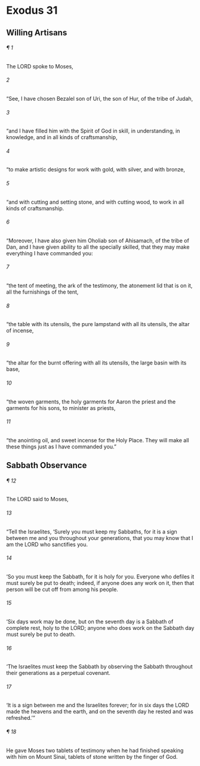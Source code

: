# Exodus 31
## Willing Artisans
###### ¶ 1
The LORD spoke to Moses,
###### 2
“See, I have chosen Bezalel son of Uri, the son of Hur, of the tribe of Judah,
###### 3
“and I have filled him with the Spirit of God in skill, in understanding, in knowledge, and in all kinds of craftsmanship,
###### 4
“to make artistic designs for work with gold, with silver, and with bronze,
###### 5
“and with cutting and setting stone, and with cutting wood, to work in all kinds of craftsmanship.
###### 6
“Moreover, I have also given him Oholiab son of Ahisamach, of the tribe of Dan, and I have given ability to all the specially skilled, that they may make everything I have commanded you:
###### 7
“the tent of meeting, the ark of the testimony, the atonement lid that is on it, all the furnishings of the tent,
###### 8
“the table with its utensils, the pure lampstand with all its utensils, the altar of incense,
###### 9
“the altar for the burnt offering with all its utensils, the large basin with its base,
###### 10
“the woven garments, the holy garments for Aaron the priest and the garments for his sons, to minister as priests,
###### 11
“the anointing oil, and sweet incense for the Holy Place. They will make all these things just as I have commanded you.”
## Sabbath Observance
###### ¶ 12
The LORD said to Moses,
###### 13
“Tell the Israelites, ‘Surely you must keep my Sabbaths, for it is a sign between me and you throughout your generations, that you may know that I am the LORD who sanctifies you.
###### 14
‘So you must keep the Sabbath, for it is holy for you. Everyone who defiles it must surely be put to death; indeed, if anyone does any work on it, then that person will be cut off from among his people.
###### 15
‘Six days work may be done, but on the seventh day is a Sabbath of complete rest, holy to the LORD; anyone who does work on the Sabbath day must surely be put to death.
###### 16
‘The Israelites must keep the Sabbath by observing the Sabbath throughout their generations as a perpetual covenant.
###### 17
‘It is a sign between me and the Israelites forever; for in six days the LORD made the heavens and the earth, and on the seventh day he rested and was refreshed.’”
###### ¶ 18
He gave Moses two tablets of testimony when he had finished speaking with him on Mount Sinai, tablets of stone written by the finger of God.
